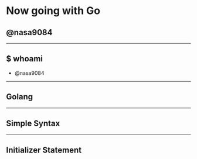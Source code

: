 # Now going with Go
## @nasa9084

---

## $ whoami
* @nasa9084

---

## Golang

---

## Simple Syntax

---

## Initializer Statement
